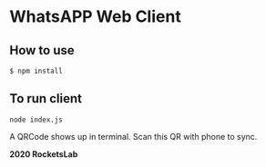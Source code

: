 # WhatsAPP Web Client

## How to use

```
$ npm install
```

## To run client

```
node index.js
```

A QRCode shows up in terminal. Scan this QR with phone to sync.

**2020 RocketsLab**